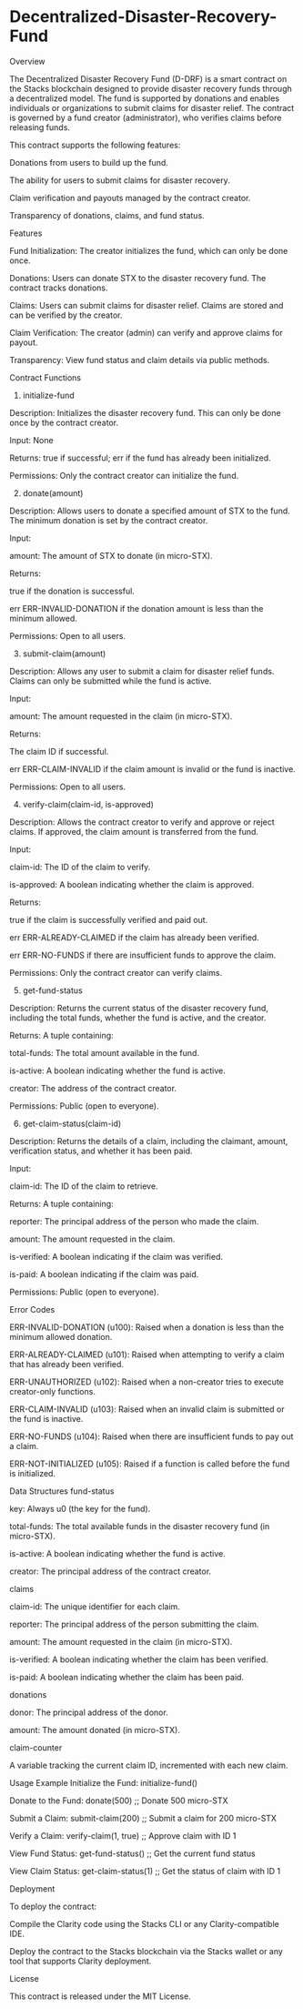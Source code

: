 # Decentralized-Disaster-Recovery-Fund
Overview

The Decentralized Disaster Recovery Fund (D-DRF) is a smart contract on the Stacks blockchain designed to provide disaster recovery funds through a decentralized model. The fund is supported by donations and enables individuals or organizations to submit claims for disaster relief. The contract is governed by a fund creator (administrator), who verifies claims before releasing funds.

This contract supports the following features:

Donations from users to build up the fund.

The ability for users to submit claims for disaster recovery.

Claim verification and payouts managed by the contract creator.

Transparency of donations, claims, and fund status.

Features

Fund Initialization: The creator initializes the fund, which can only be done once.

Donations: Users can donate STX to the disaster recovery fund. The contract tracks donations.

Claims: Users can submit claims for disaster relief. Claims are stored and can be verified by the creator.

Claim Verification: The creator (admin) can verify and approve claims for payout.

Transparency: View fund status and claim details via public methods.

Contract Functions
1. initialize-fund

Description: Initializes the disaster recovery fund. This can only be done once by the contract creator.

Input: None

Returns: true if successful; err if the fund has already been initialized.

Permissions: Only the contract creator can initialize the fund.

2. donate(amount)

Description: Allows users to donate a specified amount of STX to the fund. The minimum donation is set by the contract creator.

Input:

amount: The amount of STX to donate (in micro-STX).

Returns:

true if the donation is successful.

err ERR-INVALID-DONATION if the donation amount is less than the minimum allowed.

Permissions: Open to all users.

3. submit-claim(amount)

Description: Allows any user to submit a claim for disaster relief funds. Claims can only be submitted while the fund is active.

Input:

amount: The amount requested in the claim (in micro-STX).

Returns:

The claim ID if successful.

err ERR-CLAIM-INVALID if the claim amount is invalid or the fund is inactive.

Permissions: Open to all users.

4. verify-claim(claim-id, is-approved)

Description: Allows the contract creator to verify and approve or reject claims. If approved, the claim amount is transferred from the fund.

Input:

claim-id: The ID of the claim to verify.

is-approved: A boolean indicating whether the claim is approved.

Returns:

true if the claim is successfully verified and paid out.

err ERR-ALREADY-CLAIMED if the claim has already been verified.

err ERR-NO-FUNDS if there are insufficient funds to approve the claim.

Permissions: Only the contract creator can verify claims.

5. get-fund-status

Description: Returns the current status of the disaster recovery fund, including the total funds, whether the fund is active, and the creator.

Returns: A tuple containing:

total-funds: The total amount available in the fund.

is-active: A boolean indicating whether the fund is active.

creator: The address of the contract creator.

Permissions: Public (open to everyone).

6. get-claim-status(claim-id)

Description: Returns the details of a claim, including the claimant, amount, verification status, and whether it has been paid.

Input:

claim-id: The ID of the claim to retrieve.

Returns: A tuple containing:

reporter: The principal address of the person who made the claim.

amount: The amount requested in the claim.

is-verified: A boolean indicating if the claim was verified.

is-paid: A boolean indicating if the claim was paid.

Permissions: Public (open to everyone).

Error Codes

ERR-INVALID-DONATION (u100): Raised when a donation is less than the minimum allowed donation.

ERR-ALREADY-CLAIMED (u101): Raised when attempting to verify a claim that has already been verified.

ERR-UNAUTHORIZED (u102): Raised when a non-creator tries to execute creator-only functions.

ERR-CLAIM-INVALID (u103): Raised when an invalid claim is submitted or the fund is inactive.

ERR-NO-FUNDS (u104): Raised when there are insufficient funds to pay out a claim.

ERR-NOT-INITIALIZED (u105): Raised if a function is called before the fund is initialized.

Data Structures
fund-status

key: Always u0 (the key for the fund).

total-funds: The total available funds in the disaster recovery fund (in micro-STX).

is-active: A boolean indicating whether the fund is active.

creator: The principal address of the contract creator.

claims

claim-id: The unique identifier for each claim.

reporter: The principal address of the person submitting the claim.

amount: The amount requested in the claim (in micro-STX).

is-verified: A boolean indicating whether the claim has been verified.

is-paid: A boolean indicating whether the claim has been paid.

donations

donor: The principal address of the donor.

amount: The amount donated (in micro-STX).

claim-counter

A variable tracking the current claim ID, incremented with each new claim.

Usage Example
Initialize the Fund:
initialize-fund()

Donate to the Fund:
donate(500)  ;; Donate 500 micro-STX

Submit a Claim:
submit-claim(200)  ;; Submit a claim for 200 micro-STX

Verify a Claim:
verify-claim(1, true)  ;; Approve claim with ID 1

View Fund Status:
get-fund-status()  ;; Get the current fund status

View Claim Status:
get-claim-status(1)  ;; Get the status of claim with ID 1

Deployment

To deploy the contract:

Compile the Clarity code using the Stacks CLI or any Clarity-compatible IDE.

Deploy the contract to the Stacks blockchain via the Stacks wallet or any tool that supports Clarity deployment.

License

This contract is released under the MIT License.
